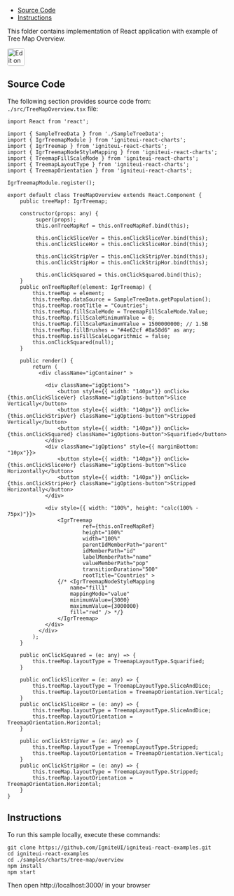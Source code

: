 <!-- NOTE: do not change this file because it will be auto re-generated from template file: -->
<!-- https://github.com/IgniteUI/igniteui-react-examples/tree/master/sample-template-files/ReadMe.md -->

<!-- ## Table of Contents -->
<!-- - [Sample Preview](#Sample-Preview) -->
- [Source Code](#Source-Code)
- [Instructions](#Instructions)

This folder contains implementation of React application with example of Tree Map Overview.
<!-- in the Tree Map component -->
<!-- [Tree Map](https://infragistics.com/Reactsite/components/tree-map.html) -->

<html lang="en" xmlns="http://www.w3.org/1999/xhtml">
    <body>
        <a target="_blank" href="https://codesandbox.io/s/github/IgniteUI/igniteui-react-examples/tree/master/samples/charts/tree-map/overview?fontsize=14&hidenavigation=1&theme=dark&view=preview&file=/src/TreeMapOverview.tsx" rel="noopener noreferrer">
            <img height="40px" style="border-radius: 0.25rem" alt="Edit on CodeSandbox" src="https://static.infragistics.com/xplatform/images/sandbox/code.png"/>
        </a>
        <!-- <a target="_blank"
href="https://codesandbox.io/s/github/IgniteUI/igniteui-react-examples/tree/master/samples/maps/geo-map/binding-csv-points?fontsize=14&hidenavigation=1&theme=dark&view=preview">
            <img alt="Edit Sample" src="https://codesandbox.io/static/img/play-codesandbox.svg"/>
        </a> -->
        <!-- <a target="_blank" style="margin-left: 0.5rem"
href="https://codesandbox.io/embed/github/IgniteUI/igniteui-react-examples/tree/master/samples/charts/tree-map/overview?fontsize=14&hidenavigation=1&theme=dark&view=preview&file=/src/TreeMapOverview.tsx">
            <img height="40px" style="border-radius: 5px" alt="View on CodeSandbox" src="https://static.infragistics.com/xplatform/images/sandbox/view.png"/>
        </a> -->
        <!-- <a target="_blank"
href="https://codesandbox.io/embed/github/IgniteUI/igniteui-react-examples/tree/master/samples/maps/geo-map/binding-csv-points?fontsize=14&hidenavigation=1&theme=dark&view=preview">
            <img alt="View on CodeSandbox" src="https://static.infragistics.com/xplatform/images/sandbox/view.png"/>
        </a>
https://codesandbox.io/embed/react-treemap-overview-rtb45
https://codesandbox.io/static/img/play-codesandbox.svg
https://codesandbox.io/embed/react-treemap-overview-rtb45?view=browser -->
    </body>
</html>

<!-- ## Sample Preview -->

<!-- <iframe
  src="https://codesandbox.io/embed/github/IgniteUI/igniteui-react-examples/tree/master/samples/charts/tree-map/overview?fontsize=14&hidenavigation=1&theme=dark&view=preview&file=/src/TreeMapOverview.tsx"
  style="width:100%; height:400px; border:0; border-radius: 4px; overflow:hidden;"
  allow="accelerometer; ambient-light-sensor; camera; encrypted-media; geolocation; gyroscope; hid; microphone; midi; payment; usb; vr"
  sandbox="allow-forms allow-modals allow-popups allow-presentation allow-same-origin allow-scripts"
></iframe> -->

## Source Code

The following section provides source code from:
`./src/TreeMapOverview.tsx` file:

```tsx
import React from 'react';

import { SampleTreeData } from './SampleTreeData';
import { IgrTreemapModule } from 'igniteui-react-charts';
import { IgrTreemap } from 'igniteui-react-charts';
import { IgrTreemapNodeStyleMapping } from 'igniteui-react-charts';
import { TreemapFillScaleMode } from 'igniteui-react-charts';
import { TreemapLayoutType } from 'igniteui-react-charts';
import { TreemapOrientation } from 'igniteui-react-charts';

IgrTreemapModule.register();

export default class TreeMapOverview extends React.Component {
    public treeMap!: IgrTreemap;

    constructor(props: any) {
         super(props);
         this.onTreeMapRef = this.onTreeMapRef.bind(this);

         this.onClickSliceVer = this.onClickSliceVer.bind(this);
         this.onClickSliceHor = this.onClickSliceHor.bind(this);

         this.onClickStripVer = this.onClickStripVer.bind(this);
         this.onClickStripHor = this.onClickStripHor.bind(this);

         this.onClickSquared = this.onClickSquared.bind(this);
    }
    public onTreeMapRef(element: IgrTreemap) {
        this.treeMap = element;
        this.treeMap.dataSource = SampleTreeData.getPopulation();
        this.treeMap.rootTitle = "Countries";
        this.treeMap.fillScaleMode = TreemapFillScaleMode.Value;
        this.treeMap.fillScaleMinimumValue = 0;
        this.treeMap.fillScaleMaximumValue = 1500000000; // 1.5B
        this.treeMap.fillBrushes = "#4e62cf #8a58d6" as any;
        this.treeMap.isFillScaleLogarithmic = false;
        this.onClickSquared(null);
    }

    public render() {
        return (
          <div className="igContainer" >

            <div className="igOptions">
                <button style={{ width: "140px"}} onClick={this.onClickSliceVer} className="igOptions-button">Slice Vertically</button>
                <button style={{ width: "140px"}} onClick={this.onClickStripVer} className="igOptions-button">Stripped Vertically</button>
                <button style={{ width: "140px"}} onClick={this.onClickSquared} className="igOptions-button">Squarified</button>
            </div>
            <div className="igOptions" style={{ marginBottom: "10px"}}>
                <button style={{ width: "140px"}} onClick={this.onClickSliceHor} className="igOptions-button">Slice Horizontally</button>
                <button style={{ width: "140px"}} onClick={this.onClickStripHor} className="igOptions-button">Stripped Horizontally</button>
            </div>

            <div style={{ width: "100%", height: "calc(100% - 75px)"}}>
                <IgrTreemap
                        ref={this.onTreeMapRef}
                        height="100%"
                        width="100%"
                        parentIdMemberPath="parent"
                        idMemberPath="id"
                        labelMemberPath="name"
                        valueMemberPath="pop"
                        transitionDuration="500"
                        rootTitle="Countries" >
                {/* <IgrTreemapNodeStyleMapping
                    name="fill1"
                    mappingMode="value"
                    minimumValue={3000}
                    maximumValue={3000000}
                    fill="red" /> */}
                </IgrTreemap>
            </div>
          </div>
        );
    }

    public onClickSquared = (e: any) => {
        this.treeMap.layoutType = TreemapLayoutType.Squarified;
    }

    public onClickSliceVer = (e: any) => {
        this.treeMap.layoutType = TreemapLayoutType.SliceAndDice;
        this.treeMap.layoutOrientation = TreemapOrientation.Vertical;
    }
    public onClickSliceHor = (e: any) => {
        this.treeMap.layoutType = TreemapLayoutType.SliceAndDice;
        this.treeMap.layoutOrientation = TreemapOrientation.Horizontal;
    }

    public onClickStripVer = (e: any) => {
        this.treeMap.layoutType = TreemapLayoutType.Stripped;
        this.treeMap.layoutOrientation = TreemapOrientation.Vertical;
    }
    public onClickStripHor = (e: any) => {
        this.treeMap.layoutType = TreemapLayoutType.Stripped;
        this.treeMap.layoutOrientation = TreemapOrientation.Horizontal;
    }
}

```

## Instructions
To run this sample locally, execute these commands:

```
git clone https://github.com/IgniteUI/igniteui-react-examples.git
cd igniteui-react-examples
cd ./samples/charts/tree-map/overview
npm install
npm start

```

Then open http://localhost:3000/ in your browser

